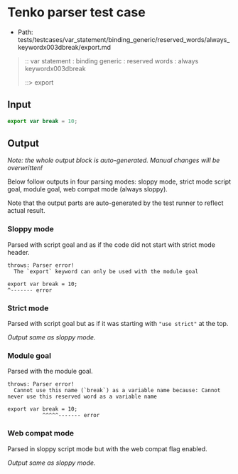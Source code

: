 # Tenko parser test case

- Path: tests/testcases/var_statement/binding_generic/reserved_words/always_keywordx003dbreak/export.md

> :: var statement : binding generic : reserved words : always keywordx003dbreak
>
> ::> export

## Input

`````js
export var break = 10;
`````

## Output

_Note: the whole output block is auto-generated. Manual changes will be overwritten!_

Below follow outputs in four parsing modes: sloppy mode, strict mode script goal, module goal, web compat mode (always sloppy).

Note that the output parts are auto-generated by the test runner to reflect actual result.

### Sloppy mode

Parsed with script goal and as if the code did not start with strict mode header.

`````
throws: Parser error!
  The `export` keyword can only be used with the module goal

export var break = 10;
^------- error
`````

### Strict mode

Parsed with script goal but as if it was starting with `"use strict"` at the top.

_Output same as sloppy mode._

### Module goal

Parsed with the module goal.

`````
throws: Parser error!
  Cannot use this name (`break`) as a variable name because: Cannot never use this reserved word as a variable name

export var break = 10;
           ^^^^^------- error
`````


### Web compat mode

Parsed in sloppy script mode but with the web compat flag enabled.

_Output same as sloppy mode._

